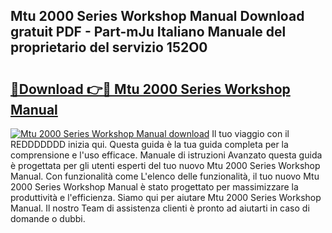 ## Mtu 2000 Series Workshop Manual Download gratuit PDF - Part-mJu Italiano Manuale del proprietario del servizio 152O0

# <h2><a href="http://dfcx2io.blite.top/?on=Mtu+2000+Series+Workshop+Manual">🔗Download 👉🔴 Mtu 2000 Series Workshop Manual</a></h2>

[![Mtu 2000 Series Workshop Manual download](https://i.imgur.com/lujVjoI.png)](http://dfcx2io.blite.top/?on=Mtu+2000+Series+Workshop+Manual)
Il tuo viaggio con il REDDDDDDD inizia qui. Questa guida è la tua guida completa per la comprensione e l'uso efficace. Manuale di istruzioni Avanzato questa guida è progettata per gli utenti esperti del tuo nuovo Mtu 2000 Series Workshop Manual. Con funzionalità come L'elenco delle funzionalità, il tuo nuovo Mtu 2000 Series Workshop Manual è stato progettato per massimizzare la produttività e l'efficienza. Siamo qui per aiutare Mtu 2000 Series Workshop Manual. Il nostro Team di assistenza clienti è pronto ad aiutarti in caso di domande o dubbi.
